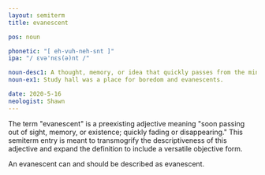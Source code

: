 ```yaml
---
layout: semiterm
title: evanescent

pos: noun

phonetic: "[ eh-vuh-neh-snt ]"
ipa: "/ ɛvə'nɛs(ə)nt /"

noun-desc1: A thought, memory, or idea that quickly passes from the mind soon after materializing; a thought too short-lived to be remembered or expanded upon later.
noun-ex1: Study hall was a place for boredom and evanescents.

date: 2020-5-16
neologist: Shawn
---
```


<p class="info-text">The term "evanescent" is a preexisting adjective meaning "soon passing out of sight, memory, or existence; quickly fading or disappearing." This semiterm entry is meant to transmogrify the descriptiveness of this adjective and expand the definition to include a versatile objective form.</p>

<p class="info-text">An evanescent can and should be described as evanescent.</p>